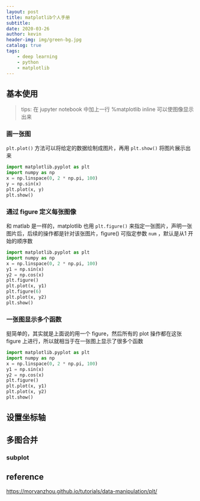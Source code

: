 ```yaml
---
layout: post
title: matplotlib个人手册
subtitle: 
date: 2020-03-26
author: kevin
header-img: img/green-bg.jpg
catalog: true
tags:
    - deep learning
    - python
    - matplotlib
---
```




## 基本使用



> tips: 在 jupyter notebook 中加上一行 %matplotlib inline 可以使图像显示出来



### 画一张图



`plt.plot()` 方法可以将给定的数据绘制成图片，再用 `plt.show()` 将图片展示出来

```python
import matplotlib.pyplot as plt
import numpy as np
x = np.linspace(0, 2 * np.pi, 100)
y = np.sin(x)
plt.plot(x, y)
plt.show()
```



### 通过 figure 定义每张图像



和 matlab 是一样的，matplotlib 也用 `plt.figure()` 来指定一张图片，声明一张图片后，后续的操作都是针对该张图片，figure() 可指定参数 `num` ，默认是从1 开始的顺序数

```python
import matplotlib.pyplot as plt
import numpy as np
x = np.linspace(0, 2 * np.pi, 100)
y1 = np.sin(x)
y2 = np.cos(x)
plt.figure()
plt.plot(x, y1)
plt.figure(6)
plt.plot(x, y2)
plt.show()
```



### 一张图显示多个函数



挺简单的，其实就是上面说的用一个 figure，然后所有的 plot 操作都在这张 figure 上进行，所以就相当于在一张图上显示了很多个函数

```python
import matplotlib.pyplot as plt
import numpy as np
x = np.linspace(0, 2 * np.pi, 100)
y1 = np.sin(x)
y2 = np.cos(x)
plt.figure()
plt.plot(x, y1)
plt.plot(x, y2)
plt.show()
```





## 设置坐标轴







## 多图合并



### subplot





## reference





https://morvanzhou.github.io/tutorials/data-manipulation/plt/
